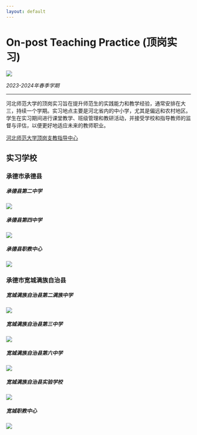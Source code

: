 ```yaml
---
layout: default
---
```


# On-post Teaching Practice (顶岗实习)

![](./image/On-Post-Teaching-Practice.jpg)

*2023-2024年春季学期*

----

河北师范大学的顶岗实习旨在提升师范生的实践能力和教学经验，通常安排在大三，持续一个学期。实习地点主要是河北省内的中小学，尤其是偏远和农村地区。学生在实习期间进行课堂教学、班级管理和教研活动，并接受学校和指导教师的监督与评估，以便更好地适应未来的教师职业。

[河北师范大学顶岗支教指导中心](http://dgsxb.hebtu.edu.cn/)

## 实习学校

### 承德市承德县

##### 承德县第二中学

![](./image/chengde_erzhong.jpg)

##### 承德县第四中学

![](./image/chengde_sizhong.jpg)

##### 承德县职教中心

![](./image/chengde_zhijiao.jpg)

### 承德市宽城满族自治县

##### 宽城满族自治县第二满族中学

![](./image/kuancheng_erzhong.jpg)

##### 宽城满族自治县第三中学

![](./image/kuancheng_sanzhong.jpg)

##### 宽城满族自治县第六中学

![](./image/kuancheng_liuzhong.jpg)

##### 宽城满族自治县实验学校

![](./image/kuancheng_shiyan.jpg)

##### 宽城职教中心

![](./image/kuancheng_zhijiao.jpg)